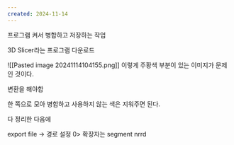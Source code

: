 ```yaml
---
created: 2024-11-14
---
```

프로그램 켜서 병합하고 저장하는 작업

3D Slicer라는 프로그램 다운로드

![[Pasted image 20241114104155.png]]
이렇게 주황색 부분이 있는 이미지가 문제인 것이다.

변환을 해야함

한 쪽으로 모아 병합하고 사용하지 않는 색은 지워주면 된다.

다 정리한 다음에

export file -> 경로 설정 0> 확장자는 segment nrrd